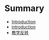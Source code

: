 # Summary

* [Introduction](README.md)
* [introduction](introduction.md)
* [教学反转](jiao_xue_fan_zhuan.md)

